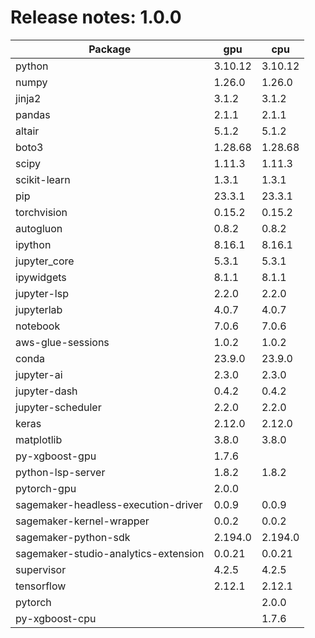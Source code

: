 # Release notes: 1.0.0

Package | gpu| cpu
---|---|---
python|3.10.12|3.10.12
numpy|1.26.0|1.26.0
jinja2|3.1.2|3.1.2
pandas|2.1.1|2.1.1
altair|5.1.2|5.1.2
boto3|1.28.68|1.28.68
scipy|1.11.3|1.11.3
scikit-learn|1.3.1|1.3.1
pip|23.3.1|23.3.1
torchvision|0.15.2|0.15.2
autogluon|0.8.2|0.8.2
ipython|8.16.1|8.16.1
jupyter_core|5.3.1|5.3.1
ipywidgets|8.1.1|8.1.1
jupyter-lsp|2.2.0|2.2.0
jupyterlab|4.0.7|4.0.7
notebook|7.0.6|7.0.6
aws-glue-sessions|1.0.2|1.0.2
conda|23.9.0|23.9.0
jupyter-ai|2.3.0|2.3.0
jupyter-dash|0.4.2|0.4.2
jupyter-scheduler|2.2.0|2.2.0
keras|2.12.0|2.12.0
matplotlib|3.8.0|3.8.0
py-xgboost-gpu|1.7.6| 
python-lsp-server|1.8.2|1.8.2
pytorch-gpu|2.0.0| 
sagemaker-headless-execution-driver|0.0.9|0.0.9
sagemaker-kernel-wrapper|0.0.2|0.0.2
sagemaker-python-sdk|2.194.0|2.194.0
sagemaker-studio-analytics-extension|0.0.21|0.0.21
supervisor|4.2.5|4.2.5
tensorflow|2.12.1|2.12.1
pytorch| |2.0.0
py-xgboost-cpu| |1.7.6
